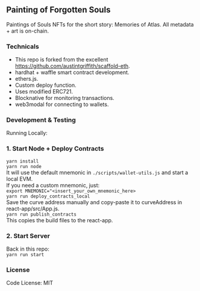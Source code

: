 
## Painting of Forgotten Souls

Paintings of Souls NFTs for the short story: Memories of Atlas. All metadata + art is on-chain.

### Technicals

- This repo is forked from the excellent https://github.com/austintgriffith/scaffold-eth.
- hardhat + waffle smart contract development.
- ethers.js.
- Custom deploy function.
- Uses modified ERC721.
- Blocknative for monitoring transactions.
- web3modal for connecting to wallets.
  
### Development & Testing

Running Locally:

### 1. Start Node + Deploy Contracts 
```yarn install```  
```yarn run node```   
It will use the default mnemonic in ```./scripts/wallet-utils.js``` and start a local EVM.   
If you need a custom mnemonic, just:   
```export MNEMONIC="<insert_your_own_mnemonic_here>```   
```yarn run deploy_contracts_local```    
Save the curve address manually and copy-paste it to curveAddress in react-app/src/App.js.   
```yarn run publish_contracts```  
This copies the build files to the react-app.

### 2. Start Server
Back in this repo:   
```yarn run start```

### License

Code License:
MIT

